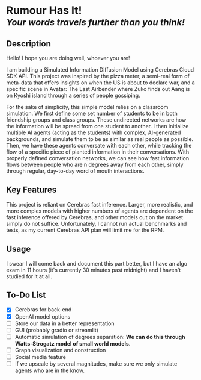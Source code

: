 # Rumour Has It! <br><sup>_Your words travels further than you think!_</sup>

## Description
Hello! I hope you are doing well, whoever you are!

I am building a Simulated Information Diffusion Model using Cerebras Cloud SDK API. This project was inspired by the pizza meter, a semi-real form of meta-data that offers insights on when the US is about to declare war, and a specific scene in Avatar: The Last Airbender where Zuko finds out Aang is on Kyoshi island through a series of people gossiping. 

For the sake of simplicity, this simple model relies on a classroom simulation. We first define some set number of students to be in both friendship groups and class groups. These undirected networks are how the information will be spread from one student to another. I then initialize multiple AI agents (acting as the students) with complex, AI-generated backgrounds, and simulate them to be as similar as real people as possible. Then, we have these agents conversate with each other, while tracking the flow of a specific piece of planted information in their conversations. With properly defined conversation networks, we can see how fast information flows between people who are n degrees away from each other, simply through regular, day-to-day word of mouth interactions.

## Key Features
This project is reliant on Cerebras fast inference. 
Larger, more realistic, and more complex models with higher numbers of agents are dependent on the fast inference offered by Cerebras, and other models out on the market simply do not suffice. 
Unfortunately, I cannot run actual benchmarks and tests, as my current Cerebras API plan will limit me for the RPM. 

## Usage
I swear I will come back and document this part better, but I have an algo exam in 11 hours (it's currently 30 minutes past midnight) and I haven't studied for it at all. 

## To-Do List
- [x] Cerebras for back-end
- [x] OpenAI model options
- [ ] Store our data in a better representation
- [ ] GUI (probably gradio or streamlit)
- [ ] Automatic simulation of degrees separation: **We can do this through Watts-Strogatz model of small world models.**
- [ ] Graph visualization and construction
- [ ] Social media feature
- [ ] If we upscale by several magnitudes, make sure we only simulate agents who are in the know. 
